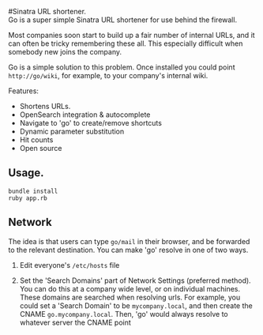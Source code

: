 #Sinatra URL shortener.         
Go is a super simple Sinatra URL shortener for use behind the firewall.  

Most companies soon start to build up a fair number of internal URLs, and it can often be tricky remembering these all. This especially difficult when somebody new joins the company. 

Go is a simple solution to this problem. Once installed you could point `http://go/wiki`, for example, to your company's internal wiki.     
                                  
Features:                       
* Shortens URLs.                
* OpenSearch integration & autocomplete     
* Navigate to 'go' to create/remove shortcuts     
* Dynamic parameter substitution    
* Hit counts         
* Open source         
               
## Usage.               
    bundle install      
    ruby app.rb       
        
## Network  

The idea is that users can type `go/mail` in their browser, and be forwarded
to the relevant destination. You can make 'go' resolve in one of two ways.

1. Edit everyone's `/etc/hosts` file

2. Set the 'Search Domains' part of Network Settings (preferred method). You can do this
   at a company wide level, or on individual machines. These domains are
   searched when resolving urls. For example, you could set a 'Search Domain'
   to be `mycompany.local`, and then create the CNAME `go.mycompany.local`.
   Then, 'go' would always resolve to whatever server the CNAME point
